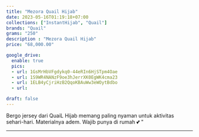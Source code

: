 ```yaml
---
title: "Mezora Quail Hijab"
date: 2023-05-16T01:19:18+07:00
collections: ["InstantHijab", "Quail"]
brands: "Quail"
grams: "250"
description : "Mezora Quail Hijab"
price: "68,000.00"

google_drive:
  enable: true
  pics:
  - url: 1GsMrHbVFgdykq0-44eRIn6HjSTpm4Oae
  - url: 1S9WR4NANzF9oe3hJerrXK0EgWK4cma23
  - url: 1ELB4yCjriHzB2QqoKBAuWw3eWOytBdbo
  - url: 

draft: false
---
```


Bergo jersey dari QuaiL Hijab memang paling nyaman untuk aktivitas sehari-hari. Materialnya adem. Wajib punya di rumah 💕 "

__________      
  
